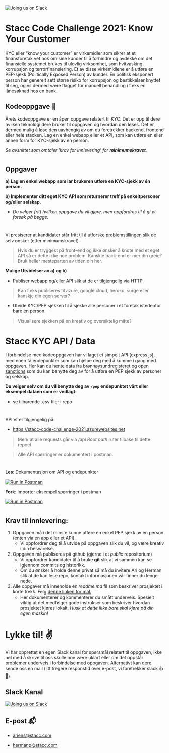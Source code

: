 ![[Joing us on Slack](https://99designs-blog.imgix.net/blog/wp-content/uploads/2018/07/add-to-slack-button.png?auto=format&q=60&fit=max&w=930)](https://media-exp1.licdn.com/dms/image/C4D0BAQEJziJobYtFyQ/company-logo_200_200/0/1625126662709?e=2159024400&v=beta&t=yAgccdM6O3UYZg-Eoqux-e2t_D8_kRCMj4oeUkr9-qc)


# Stacc Code Challenge 2021: Know Your Customer
KYC eller “know your customer” er virkemidler som sikrer at et finansforetak vet nok om sine kunder til å forhindre og avdekke om det finansielle systemet brukes til ulovlig virksomhet, som hvitvasking, korrupsjon og terrorfinansiering. Et av disse virkemidlene er å utføre en PEP-sjekk (Politically Exposed Person) av kunder. En politisk eksponert person har generelt sett større risiko for korrupsjon og bestikkelser knyttet til seg, og vil dermed være flagget for manuell behandling i f.eks en lånesøknad hos en bank.


## Kodeoppgave 📝
Årets kodeoppgave er en åpen oppgave relatert til KYC. Det er opp til dere hvilken teknologi dere bruker til oppgaven og hvordan den løses. Det er dermed mulig å løse den uavhengig av om du foretrekker backend, frontend eller hele stacken. Lag en enkel webapp eller et API, som kan utføre en eller annen form for KYC-sjekk av en person.

*Se avsnittet som omtaler 'krav for innlevering' for **minimumskravet**.*

#
## Oppgaver
**a) Lag en enkel webapp som lar brukeren utføre en KYC-sjekk av én person.**

**b) Implementer ditt eget KYC API som returnerer treff på enkeltpersoner og/eller selskap.**
* *Du velger fritt hvilken oppgave du vil gjøre. men oppfordres til å gi et forsøk på begge.*
#
Vi presiserer at kandidater står fritt til å utforske problemstillingen slik de selv ønsker (etter minimumskravet)
> Hvis du er tryggest på front-end og ikke ønsker å knote med et eget API så er dette ikke noe problem.
> Kanskje back-end er mer din greie? Bruk heller mesteparten av tiden din her.





**Mulige Utvidelser av a) og b)**
 - Publiser webapp og/eller API slik at de er tilgjengelig via HTTP
  > Kan f.eks publiseres til azure, google cloud, heroku, surge eller kanskje din egen server?
 - Utvide KYC/PEP sjekken til å sjekke alle personer i et foretak istedenfor bare én person.
  > Visualisere sjekken på en kreativ og oversiktelig måte?

# Stacc KYC API / Data
I forbindelse med kodeoppgaven har vi laget et simpelt API (express.js), med noen få endepunkter som kan hjelpe deg med å komme i gang med oppgaven. Her kan du hente data fra [brønnøysundregisteret](https://www.brreg.no/) og [open sanctions](http://opensanctions.com/) som du kan benytte deg av for å utføre en PEP sjekk av personer og selskap.

**Du velger selv om du vil benytte deg av `/pep` endepunktet vårt eller eksempel dataen som er vedlagt:**
 - se tilhørende .csv filer i repo

#
API'et er tilgjengelig på:
* https://stacc-code-challenge-2021.azurewebsites.net
> Merk at alle requests går via /api
> *Root path* ruter tilbake til dette repoet

> Alle API spørringer er dokumentert i postman.

#

**Les**: Dokumentasjon om API og endepunkter

[![Run in Postman](https://run.pstmn.io/button.svg)](https://documenter.getpostman.com/view/9949536/UV5TEzGZ#a9e4e976-c338-48b3-919b-3eb492693802)

**Fork**: Importer eksempel spørringer i postman

[![Run in Postman](https://run.pstmn.io/button.svg)](https://app.getpostman.com/run-collection/9949536-5ea0a799-10d7-4eb7-b4ca-8042fee1e741?action=collection%2Ffork&collection-url=entityId%3D9949536-5ea0a799-10d7-4eb7-b4ca-8042fee1e741%26entityType%3Dcollection%26workspaceId%3D22a3a0b5-894d-4317-bf05-a9d750e65244)
#
## Krav til innlevering:
1. Oppgaven må i det minste kunne utføre en enkel PEP sjekk av én person (enten via en app eller et API).
   *  Vi oppfordrer deg til å utvide på oppgaven slik du vil, og være kreativ i din besvarelse.
2. Oppgaven må publiseres på github (gjerne i et *public* repositorium)
   * Vi oppfordrer kandidater til å bruke **git** slik at vi sammen kan se igjennom commits og historikk.
   * Om du ønsker å holde denne privat så må du invitere Ari og Herman slik at de kan lese repo, kontakt informasjonen vår finner du lenger nede.
3. Alle oppgaver må inneholde en *readme.md* fil som beskriver prosjektet i korte trekk. Følg [denne linken for mal.](https://github.com/hpl002/stacc-code-challege/blob/master/readmeTemplate.md)
   * Her dokumenterer og kommenterer du smått underveis. Spesielt viktig at det medfølger gode instrukser som beskriver hvordan prosjektet kjøres lokalt.
*Husk at dette ikke bare skal kjøre på din egen maskin!*


# Lykke til! ✌️

Vi har opprettet en egen Slack kanal for spørsmål relatert til oppgaven, ikke nøl med å skrive til oss skulle noe være uklart eller om det oppstår problemer underveis i forbindelse med oppgaven. Alternativt kan dere sende oss en mail (litt tregere responstid over e-post, vi foretrekker slack 👍🙂)

## Slack Kanal

[![Joing us on Slack](https://99designs-blog.imgix.net/blog/wp-content/uploads/2018/07/add-to-slack-button.png?auto=format&q=60&fit=max&w=930)](https://join.slack.com/share/zt-x1qfqjc3-10rZlZDDvJVb_9i8Q2FCiA)

## E-post 📬
* ariens@stacc.com

* hermanp@stacc.com
